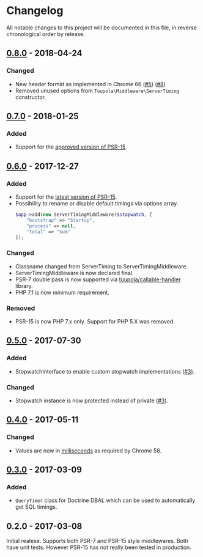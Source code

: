 # Changelog

All notable changes to this project will be documented in this file, in reverse chronological order by release.

## [0.8.0](https://github.com/tuupola/server-timing-middleware/compare/0.7.0...0.8.0) - 2018-04-24
### Changed
- New header format as implemented in Chrome 66 ([#5](https://github.com/tuupola/server-timing-middleware/issues/5)) ([#8](https://github.com/tuupola/server-timing-middleware/pull/8))
- Removed unused options from `Tuupola\Middleware\ServerTiming` constructor.


## [0.7.0](https://github.com/tuupola/server-timing-middleware/compare/0.6.0...0.7.0) - 2018-01-25
### Added
- Support for the [approved version of PSR-15](https://github.com/php-fig/http-server-middleware).

## [0.6.0](https://github.com/tuupola/server-timing-middleware/compare/0.5.0...0.6.0) - 2017-12-27
### Added
- Support for the [latest version of PSR-15](https://github.com/http-interop/http-server-middleware).
- Possibility to rename or disable default timings via options array.
    ```php
    $app->add(new ServerTimingMiddleware($stopwatch, [
        "bootstrap" => "Startup",
        "process" => null,
        "total" => "Sum"
    ]);
    ````

### Changed
- Classname changed from ServerTiming to ServerTimingMiddleware.
- ServerTimingMiddleware is now declared final.
- PSR-7 double pass is now supported via [tuupola/callable-handler](https://github.com/tuupola/callable-handler) library.
- PHP 7.1 is now minimum requirement.

### Removed
-  PSR-15 is now PHP 7.x only. Support for PHP 5.X was removed.

## [0.5.0](https://github.com/tuupola/server-timing-middleware/compare/0.4.0...0.5.0) - 2017-07-30
### Added
- StopwatchInterface to enable custom stopwatch implementations ([#3](https://github.com/tuupola/server-timing-middleware/pull/3)).

### Changed
- Stopwatch instance is now protected instead of private ([#3](https://github.com/tuupola/server-timing-middleware/pull/3)).

## [0.4.0](https://github.com/tuupola/server-timing-middleware/compare/0.3.0...0.4.0) - 2017-05-11
### Changed
- Values are now in [milliseconds]((https://codereview.chromium.org/2689833002)) as required by Chrome 58.

## [0.3.0](https://github.com/tuupola/server-timing-middleware/compare/0.3.0...0.2.0) - 2017-03-09
### Added
- `QueryTimer` class for Doctrine DBAL which can be used to automatically get SQL timings.

## 0.2.0 - 2017-03-08
Initial realese. Supports both PSR-7 and PSR-15 style middlewares. Both have unit tests. However PSR-15 has not really been tested in production.
